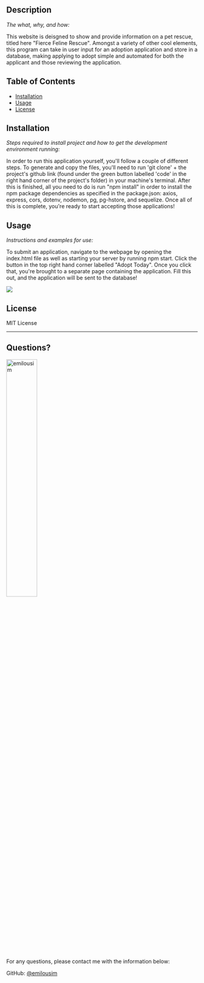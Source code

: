  ## Description

  *The what, why, and how:*

  This website is deisgned to show and provide information on a pet rescue, titled here "Fierce Feline Rescue". Amongst a variety of other cool elements, this program can take in user input for an adoption application and store 
in a database, making applying to adopt simple and automated for both the applicant and those reviewing the application.

  ## Table of Contents
  * [Installation](#installation)
  * [Usage](#usage)
  * [License](#license)

  ## Installation

  *Steps required to install project and how to get the development environment running:*

  In order to run this application yourself, you'll follow a couple of different steps. To generate and copy the files, you'll need to run 'git clone' + the project's github link (found under the green button labelled 'code' in 
the right hand corner of the project's folder) in your machine's terminal. After this is finished, all you need to do is run "npm install" in order to install the npm package dependencies as specified in the package.json: axios, express, cors, dotenv, nodemon, pg, pg-hstore, and sequelize. Once all of this is complete, you're ready to start accepting those applications!

  ## Usage

  *Instructions and examples for use:*

  To submit an application, navigate to the webpage by opening the index.html file as well as starting your server by running npm start. Click the button in the top right hand corner labelled "Adopt Today". Once you click that, 
you're brought to a separate page containing the application. Fill this out, and the application will be sent to the database!

![](capstone-project.gif)

  ## License

  MIT License

  ---

  ## Questions?

  <img src="https://avatars.githubusercontent.com/u/92330317?v=4" alt="emilousim" width="40%" />

  For any questions, please contact me with the information below:

  GitHub: [@emilousim](https://api.github.com/users/emilousim)
